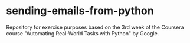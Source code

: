 # sending-emails-from-python
Repository for exercise purposes based on the 3rd week of the Coursera course "Automating Real-World Tasks with Python" by Google. 

